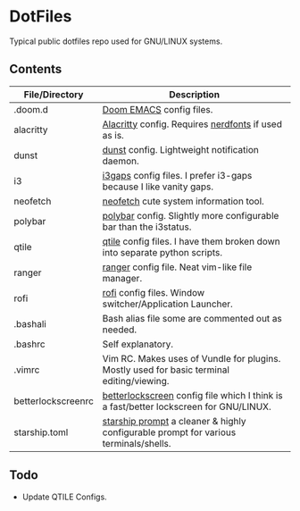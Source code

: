 # DotFiles

Typical public dotfiles repo used for GNU/LINUX systems. 

## Contents 
| File/Directory        | Description |
| -----------           | ----------- |
| .doom.d | [Doom EMACS](https://github.com/doomemacs/doomemacs) config files. |
| alacritty | [Alacritty](https://github.com/alacritty/alacritty) config. Requires [nerdfonts](https://github.com/ryanoasis/nerd-fonts) if used as is. | 
| dunst | [dunst](https://github.com/dunst-project/dunst) config. Lightweight notification daemon. |
| i3 | [i3gaps](https://github.com/Airblader/i3) config files. I prefer i3-gaps because I like vanity gaps. | 
| neofetch | [neofetch](https://github.com/dylanaraps/neofetch) cute system information tool. | 
| polybar | [polybar](https://github.com/polybar/polybar) config. Slightly more configurable bar than the i3status. | 
| qtile | [qtile](https://github.com/qtile/qtile) config files. I have them broken down into separate python scripts. | 
| ranger | [ranger](https://github.com/ranger/ranger) config file. Neat vim-like file manager. |
| rofi | [rofi](https://github.com/davatorium/rofi) config files. Window switcher/Application Launcher. |
| .bashali | Bash alias file some are commented out as needed. | 
| .bashrc | Self explanatory. | 
| .vimrc | Vim RC. Makes uses of Vundle for plugins. Mostly used for basic terminal editing/viewing. | 
| betterlockscreenrc | [betterlockscreen](https://github.com/betterlockscreen/betterlockscreen) config file which I think is a fast/better lockscreen for GNU/LINUX. | 
| starship.toml | [starship prompt](https://starship.rs/) a cleaner & highly configurable prompt for various terminals/shells. | 

## Todo
+ Update QTILE Configs. 
